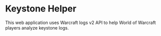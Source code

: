 # Keystone Helper

This web application uses Warcraft logs v2 API to help World of Warcraft players analyze keystone logs.
